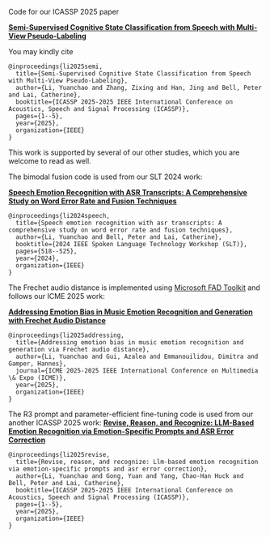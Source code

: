 Code for our ICASSP 2025 paper

[**Semi-Supervised Cognitive State Classification from Speech with Multi-View Pseudo-Labeling**](https://arxiv.org/abs/2409.16937)


You may kindly cite

```
@inproceedings{li2025semi,
  title={Semi-Supervised Cognitive State Classification from Speech with Multi-View Pseudo-Labeling},
  author={Li, Yuanchao and Zhang, Zixing and Han, Jing and Bell, Peter and Lai, Catherine},
  booktitle={ICASSP 2025-2025 IEEE International Conference on Acoustics, Speech and Signal Processing (ICASSP)},
  pages={1--5},
  year={2025},
  organization={IEEE}
}
```

This work is supported by several of our other studies, which you are welcome to read as well.

The bimodal fusion code is used from our SLT 2024 work:

[**Speech Emotion Recognition with ASR Transcripts: A Comprehensive Study on Word Error Rate and Fusion Techniques**](https://github.com/yc-li20/SER-on-WER-and-Fusion)

```
@inproceedings{li2024speech,
  title={Speech emotion recognition with asr transcripts: A comprehensive study on word error rate and fusion techniques},
  author={Li, Yuanchao and Bell, Peter and Lai, Catherine},
  booktitle={2024 IEEE Spoken Language Technology Workshop (SLT)},
  pages={518--525},
  year={2024},
  organization={IEEE}
}
```

The Frechet audio distance is implemented using [Microsoft FAD Toolkit](https://github.com/microsoft/fadtk) and follows our ICME 2025 work:

[**Addressing Emotion Bias in Music Emotion Recognition and Generation with Frechet Audio Distance**](https://arxiv.org/abs/2409.15545)

```
@inproceedings{li2025addressing,
  title={Addressing emotion bias in music emotion recognition and generation via Frechet audio distance},
  author={Li, Yuanchao and Gui, Azalea and Emmanouilidou, Dimitra and Gamper, Hannes},
  journal={ICME 2025-2025 IEEE International Conference on Multimedia \& Expo (ICME)},
  year={2025},
  organization={IEEE}
}
```

The R3 prompt and parameter-efficient fine-tuning code is used from our another ICASSP 2025 work:
[**Revise, Reason, and Recognize: LLM-Based Emotion Recognition via Emotion-Specific Prompts and ASR Error Correction**](https://github.com/yc-li20/Emotion-Prompt)

```
@inproceedings{li2025revise,
  title={Revise, reason, and recognize: Llm-based emotion recognition via emotion-specific prompts and asr error correction},
  author={Li, Yuanchao and Gong, Yuan and Yang, Chao-Han Huck and Bell, Peter and Lai, Catherine},
  booktitle={ICASSP 2025-2025 IEEE International Conference on Acoustics, Speech and Signal Processing (ICASSP)},
  pages={1--5},
  year={2025},
  organization={IEEE}
}
```
